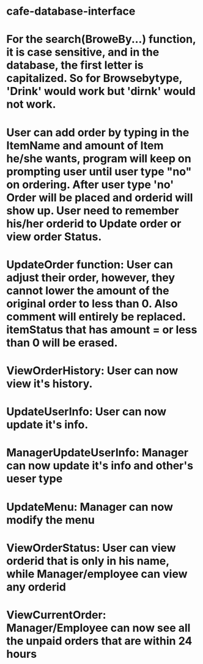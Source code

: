# cafe-database-interface
# For the search(BroweBy...) function, it is case sensitive, and in the database, the first letter is capitalized. So for Browsebytype, 'Drink' would work but 'dirnk' would not work.
# User can add order by typing in the ItemName and amount of Item he/she wants, program will keep on prompting user until user type "no" on ordering. After user type 'no' Order will be placed and orderid will show up. User need to remember his/her orderid to Update order or view order Status.
# UpdateOrder function: User can adjust their order, however, they cannot lower the amount of the original order to less than 0. Also comment will entirely be replaced. itemStatus that has amount = or less than 0 will be erased.
# ViewOrderHistory: User can now view it's history.
# UpdateUserInfo: User can now update it's info.
# ManagerUpdateUserInfo: Manager can now update it's info and other's ueser type
# UpdateMenu: Manager can now modify the menu
# ViewOrderStatus: User can view orderid that is only in his name, while Manager/employee can view any orderid
# ViewCurrentOrder: Manager/Employee can now see all the unpaid orders that are within 24 hours
